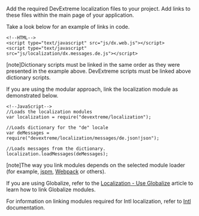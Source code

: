 Add the required DevExtreme localization files to your project. Add links to these files within the main page of your application.

Take a look below for an example of links in code. 

    <!--HTML-->
    <script type="text/javascript" src="js/dx.web.js"></script>
    <script type="text/javascript" src="js/localization/dx.messages.de.js"></script>

[note]Dictionary scripts must be linked in the same order as they were presented in the example above. DevExtreme scripts must be linked above dictionary scripts.

If you are using the modular approach, link the localization module as demonstrated below.

    <!--JavaScript-->
    //Loads the localization modules
    var localization = require("devextreme/localization");

    //Loads dictionary for the "de" locale
    var deMessages = require("devextreme/localization/messages/de.json!json");

    //Loads messages from the dictionary.
    localization.loadMessages(deMessages);


[note]The way you link modules depends on the selected module loader (for example, [jspm](https://jspm.io/docs/plugins.html), [Webpack](https://webpack.js.org/loaders/#json) or others).

If you are using Globalize, refer to the [Localization - Use Globalize](/concepts/05%20Widgets/zz%20Common/05%20UI%20Widgets/11%20Localization%20-%20Use%20Globalize '/Documentation/Guide/Widgets/Common/UI_Widgets/Localization_-_Use_Globalize/') article to learn how to link Globalize modules.

For information on linking modules required for Intl localization, refer to [Intl](https://github.com/DevExpress/DevExtreme-Intl#getting-started) documentation.